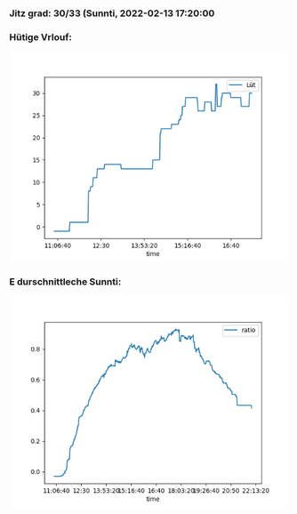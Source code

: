 ### Jitz grad: 30/33 (Sunnti, 2022-02-13 17:20:00

### Hütige Vrlouf:
![Graph](Today.png)

### E durschnittleche Sunnti:
![Graph](Sunnti.png)